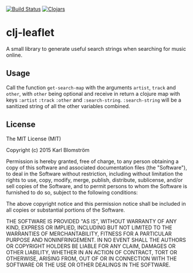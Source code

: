 [![Build Status](https://travis-ci.org/blmstrm/clj-leaflet.svg?branch=master)](https://travis-ci.org/blmstrm/clj-leaflet)
[![Clojars](https://img.shields.io/clojars/v/clj-leaflet.svg)](http://clojars.org/clj-leaflet)
# clj-leaflet

A small library to generate useful search strings when searching for music
online.

## Usage

Call the function `get-search-map` with the arguments `artist`, `track`
and `other`, with `other` being optional and receive in return a clojure
map with keys `:artist` `:track` `:other` and `:search-string`.
`:search-string` will be a sanitized string of all the other variables
combined.

## License

The MIT License (MIT)

Copyright (c) 2015 Karl Blomström

Permission is hereby granted, free of charge, to any person obtaining a copy
of this software and associated documentation files (the "Software"), to deal
in the Software without restriction, including without limitation the rights
to use, copy, modify, merge, publish, distribute, sublicense, and/or sell
copies of the Software, and to permit persons to whom the Software is
furnished to do so, subject to the following conditions:

The above copyright notice and this permission notice shall be included in
all copies or substantial portions of the Software.

THE SOFTWARE IS PROVIDED "AS IS", WITHOUT WARRANTY OF ANY KIND, EXPRESS OR
IMPLIED, INCLUDING BUT NOT LIMITED TO THE WARRANTIES OF MERCHANTABILITY,
FITNESS FOR A PARTICULAR PURPOSE AND NONINFRINGEMENT. IN NO EVENT SHALL THE
AUTHORS OR COPYRIGHT HOLDERS BE LIABLE FOR ANY CLAIM, DAMAGES OR OTHER
LIABILITY, WHETHER IN AN ACTION OF CONTRACT, TORT OR OTHERWISE, ARISING FROM,
OUT OF OR IN CONNECTION WITH THE SOFTWARE OR THE USE OR OTHER DEALINGS IN
THE SOFTWARE.

